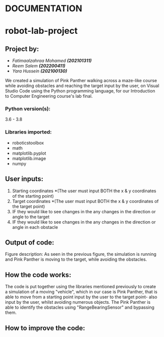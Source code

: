 #                                               **DOCUMENTATION**

# robot-lab-project

## **Project by:** 
- _Fatimaalzahraa Mohamed ***(202101311)***_ 
- _Reem Salem ***(202200411)***_
- _Yara Hussein ***(202100130)***_

We created a simulation of Pink Panther walking across a maze-like course
while avoiding obstacles and reaching the target input by the user,
on Visual Studio Code using the Python programming language, for our
Introduction to Computer Engineering course's lab final.

### **Python version(s):** 
3.6 - 3.8

### **Libraries imported:** 
- roboticstoolbox
- math
- matplotlib.pyplot
- matplotlib.image
- numpy

## **User inputs:**
1. Starting coordinates *(The user must input BOTH the x & y coordinates of the starting point)
2. Target coordinates *(The user must input BOTH the x & y coordinates of the target point)
3. IF they would like to see changes in the any changes in the
direction or angle to the target
4. IF they would like to see changes in the any changes in the
direction or angle in each obstacle

## **Output of code:**


Figure description: As seen in the previous figure, the simulation is running
and Pink Panther is moving to the target, while avoiding the obstacles.

## **How the code works:**
The code is put together using the libraries mentioned previously
to create a simulation of a moving "vehicle", which in our case is Pink Panther,
that is able to move from a starting point input by the user to the target point- also
input by the user, whilst avoiding numerous objects.
The Pink Panther is able to identify the obstacles using "RangeBearingSensor"
and bypassing them. 

## **How to improve the code:**

















